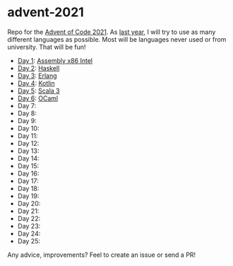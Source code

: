 # advent-2021

Repo for the [Advent of Code 2021](https://adventofcode.com/2021).
As [last year](https://github.com/pierrefourgeaud/advent-2020), I will try to use as many different languages as possible. Most will be languages never used or from university. That will be fun!

- [Day 1](./day-1/README.md): [Assembly x86 Intel](https://en.wikipedia.org/wiki/X86_assembly_language)
- [Day 2](./day-2/README.md): [Haskell](https://www.haskell.org/)
- [Day 3](./day-3/README.md): [Erlang](https://www.erlang.org/)
- [Day 4](./day-4/README.md): [Kotlin](https://kotlinlang.org/)
- [Day 5](./day-5/README.md): [Scala 3](https://scala-lang.org/)
- [Day 6](./day-6/README.md): [OCaml](https://ocaml.org/)
- Day 7:
- Day 8:
- Day 9:
- Day 10:
- Day 11:
- Day 12:
- Day 13:
- Day 14:
- Day 15:
- Day 16:
- Day 17:
- Day 18:
- Day 19:
- Day 20:
- Day 21:
- Day 22:
- Day 23:
- Day 24:
- Day 25:

Any advice, improvements? Feel to create an issue or send a PR!
